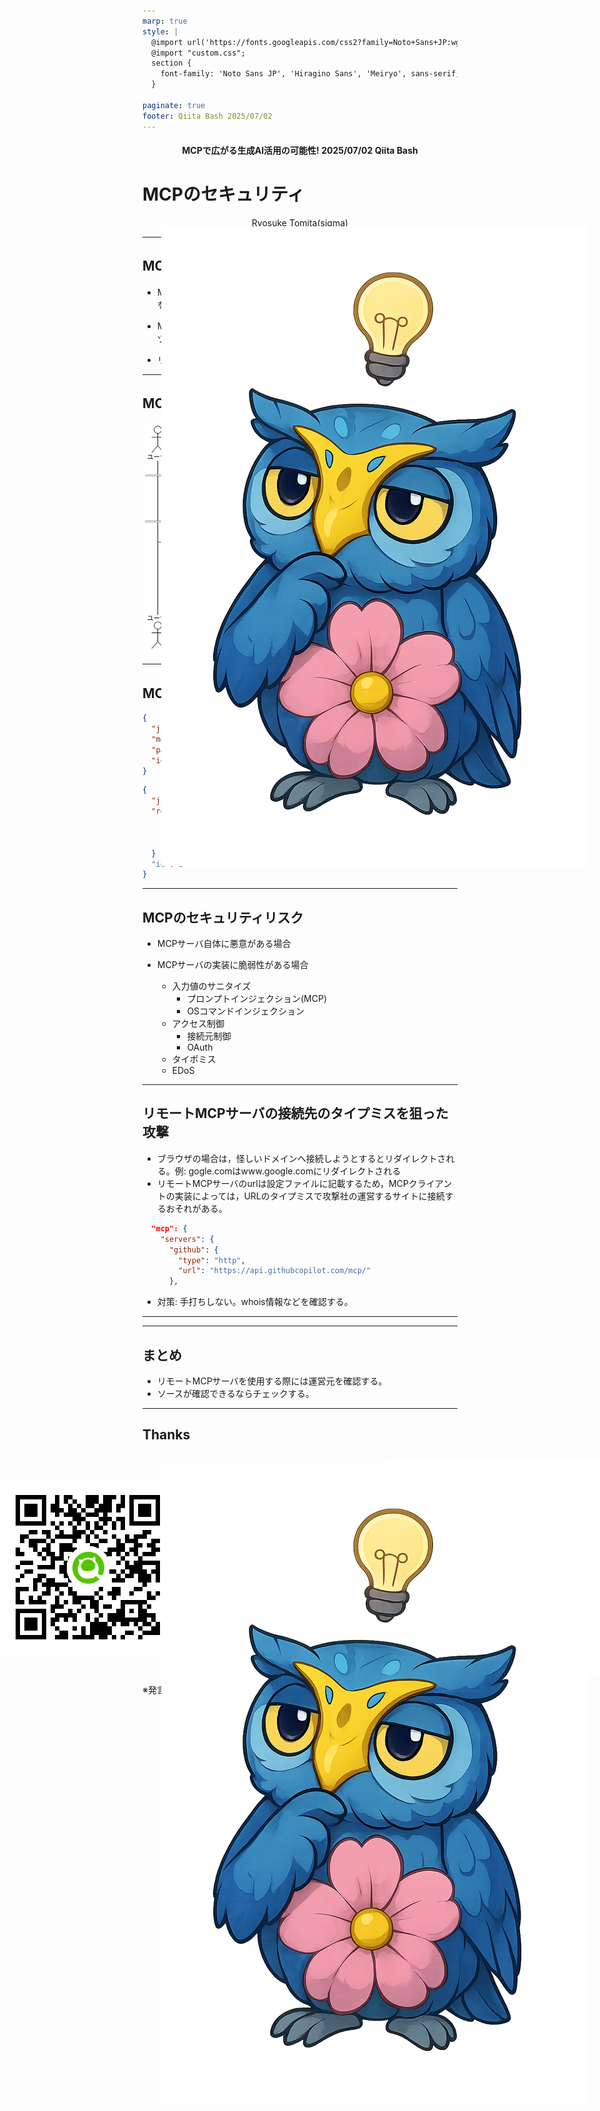 ```yaml
---
marp: true
style: |
  @import url('https://fonts.googleapis.com/css2?family=Noto+Sans+JP:wght@400;700&display=swap');
  @import "custom.css";
  section {
    font-family: 'Noto Sans JP', 'Hiragino Sans', 'Meiryo', sans-serif;
  }

paginate: true
footer: Qiita Bash 2025/07/02
---
```


<center>

#### MCPで広がる生成AI活用の可能性!  2025/07/02 Qiita Bash

</center>

# MCPのセキュリティ

<!-- iconを絶対配置することで文字の位置がずれる現象を防ぐ -->
<style>
.icon-absolute {
  position: absolute;
  right: 20px;
  z-index: 10;
}
</style>

<div class="icon-absolute">

![w:170](./assets/icon.png)
</div>

<center>Ryosuke Tomita(sigma)</center>

---

## MCPとは

- MCP(Model Context Protocol)は，アプリケーションがLLMにコンテキストを提供するためのオープンプロトコル

- MCPにより，AI AgentがLLMと接続するAPIが統一化され，データソースやツールとの連携が容易になる

- リモートMCPサーバとローカルMCPサーバの2種類がある

---

## MCPはどうやってツールを使用しているのか

![](./assets/mcp.png)

---

## MCPではJSON-RPCを使ってやり取りする

```json
{
  "jsonrpc": "2.0",
  "method": "profile",
  "params": ["富田涼介"],
  "id": 1
}

```

```json
{
  "jsonrpc": "2.0",
  "result": {
    "年齢": 27,
    "所属": "NRI→NRIセキュアに出向(2022/04~)",
    "業務内容": "認証基盤のSI開発/保守，脆弱性診断，シフトレフト活動",
  }
  "id": 1
}
```

---

## MCPのセキュリティリスク

- MCPサーバ自体に悪意がある場合

- MCPサーバの実装に脆弱性がある場合
  - 入力値のサニタイズ
    - プロンプトインジェクション(MCP)
    - OSコマンドインジェクション
  - アクセス制御
    - 接続元制御
    - OAuth
  - タイポミス
  - EDoS

---

## リモートMCPサーバの接続先のタイプミスを狙った攻撃

- ブラウザの場合は，怪しいドメインへ接続しようとするとリダイレクトされる。例: gogle.comはwww.google.comにリダイレクトされる
- リモートMCPサーバのurlは設定ファイルに記載するため，MCPクライアントの実装によっては，URLのタイプミスで攻撃社の運営するサイトに接続するおそれがある。

```json
  "mcp": {
    "servers": {
      "github": {
        "type": "http",
        "url": "https://api.githubcopilot.com/mcp/"
      },
```

- 対策: 手打ちしない。whois情報などを確認する。

---

---

## まとめ

- リモートMCPサーバを使用する際には運営元を確認する。
- ソースが確認できるならチェックする。

---

## Thanks

<style> .icon-absolute {
  position: absolute;
  right: 20px;
  z-index: 10;
}
</style>

<div class="icon-absolute">

![w:170](./assets/icon.png)

</div>
<!--QR画像を横並びにする-->
<div style="display: flex; justify-content: center; align-items: center; gap: 2em; margin-top: 2em;">
  <img src="./assets/qiita_qr.png" />
  <img src="./assets/twitter_qr.png">
  <img src="./assets/siryo_qr.png" />
</div>

※発言はすべて個人の見解であり，所属組織を代表するものではありません
